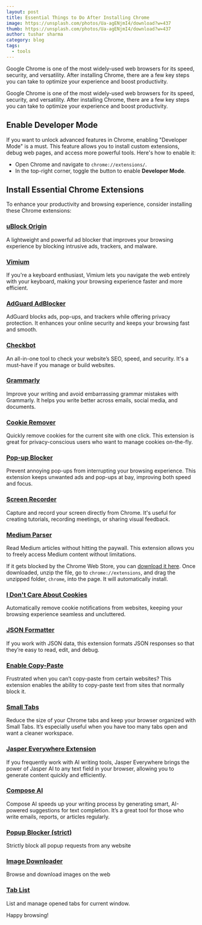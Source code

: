 ```yaml
---
layout: post
title: Essential Things to Do After Installing Chrome
image: https://unsplash.com/photos/Ua-agENjmI4/download?w=437
thumb: https://unsplash.com/photos/Ua-agENjmI4/download?w=437
author: tushar sharma
category: blog
tags:
  - tools
---
```


Google Chrome is one of the most widely-used web browsers for its speed, security, and versatility. After installing Chrome, there are a few key steps you can take to optimize your experience and boost productivity.<!-- truncate_here -->

Google Chrome is one of the most widely-used web browsers for its speed, security, and versatility. After installing Chrome, there are a few key steps you can take to optimize your experience and boost productivity.

## Enable Developer Mode
If you want to unlock advanced features in Chrome, enabling "Developer Mode" is a must. This feature allows you to install custom extensions, debug web pages, and access more powerful tools. Here's how to enable it:

- Open Chrome and navigate to `chrome://extensions/`.
- In the top-right corner, toggle the button to enable **Developer Mode**.

## Install Essential Chrome Extensions

To enhance your productivity and browsing experience, consider installing these Chrome extensions:

### [uBlock Origin](https://chrome.google.com/webstore/detail/ublock-origin/cjpalhdlnbpafiamejdnhcphjbkeiagm)
A lightweight and powerful ad blocker that improves your browsing experience by blocking intrusive ads, trackers, and malware.

### [Vimium](https://chrome.google.com/webstore/detail/vimium/dbepggeogbaibhgnhhndojpepiihcmeb)
If you're a keyboard enthusiast, Vimium lets you navigate the web entirely with your keyboard, making your browsing experience faster and more efficient.

### [AdGuard AdBlocker](https://chrome.google.com/webstore/detail/adguard-adblocker/bgnkhhnnamicmpeenaelnjfhikgbkllg)
AdGuard blocks ads, pop-ups, and trackers while offering privacy protection. It enhances your online security and keeps your browsing fast and smooth.  

### [Checkbot](https://chrome.google.com/webstore/detail/checkbot-seo-web-speed-se/dagohlmlhagincbfilmkadjgmdnkjinl) 
An all-in-one tool to check your website’s SEO, speed, and security. It's a must-have if you manage or build websites.

### [Grammarly](https://chrome.google.com/webstore/detail/grammarly-for-chrome/kbfnbcaeplbcioakkpcpgfkobkghlhen?hl=en)
Improve your writing and avoid embarrassing grammar mistakes with Grammarly. It helps you write better across emails, social media, and documents.

### [Cookie Remover](https://chrome.google.com/webstore/detail/cookie-remover/kcgpggonjhmeaejebeoeomdlohicfhce?hl=en)
Quickly remove cookies for the current site with one click. This extension is great for privacy-conscious users who want to manage cookies on-the-fly.

### [Pop-up Blocker](https://chrome.google.com/webstore/detail/pop-up-blocker-for-chrome/bkkbcggnhapdmkeljlodobbkopceiche)
Prevent annoying pop-ups from interrupting your browsing experience. This extension keeps unwanted ads and pop-ups at bay, improving both speed and focus.

### [Screen Recorder](https://chrome.google.com/webstore/detail/screen-recorder/hniebljpgcogalllopnjokppmgbhaden)
Capture and record your screen directly from Chrome. It's useful for creating tutorials, recording meetings, or sharing visual feedback.

### [Medium Parser](https://chrome.google.com/webstore/detail/medium-parser/egejbknaophaadmhijkepokfchkbnelc)
Read Medium articles without hitting the paywall. This extension allows you to freely access Medium content without limitations.

If it gets blocked by the Chrome Web Store, you can [download it here](https://github.com/Xatta-Trone/medium-parser-extension/archive/refs/heads/main.zip). Once downloaded, unzip the file, go to `chrome://extensions`, and drag the unzipped folder, `chrome`,  into the page. It will automatically install.

### [I Don't Care About Cookies](https://chrome.google.com/webstore/detail/i-dont-care-about-cookies/fihnjjcciajhdojfnbdddfaoknhalnja)
Automatically remove cookie notifications from websites, keeping your browsing experience seamless and uncluttered.

### [JSON Formatter](https://chrome.google.com/webstore/detail/json-formatter/bcjindcccaagfpapjjmafapmmgkkhgoa/related?hl=en)
If you work with JSON data, this extension formats JSON responses so that they’re easy to read, edit, and debug.

### [Enable Copy-Paste](https://chromewebstore.google.com/detail/enable-copypaste/leghnagnephbfcencnbonkbdimeokhem?hl=en)
Frustrated when you can’t copy-paste from certain websites? This extension enables the ability to copy-paste text from sites that normally block it.

### [Small Tabs](https://chromewebstore.google.com/detail/small-tabs/ebfkcjpfhipceldaglgmaihlacpcomgj)
Reduce the size of your Chrome tabs and keep your browser organized with Small Tabs. It’s especially useful when you have too many tabs open and want a cleaner workspace.

### [Jasper Everywhere Extension](https://chromewebstore.google.com/detail/jasper-everywhere-extensi/bpiohchncadidhohcajcnoelomephkdd)
If you frequently work with AI writing tools, Jasper Everywhere brings the power of Jasper AI to any text field in your browser, allowing you to generate content quickly and efficiently.

### [Compose AI](https://chromewebstore.google.com/detail/compose-ai-ai-powered-wri/ddlbpiadoechcolndfeaonajmngmhblj)
Compose AI speeds up your writing process by generating smart, AI-powered suggestions for text completion. It’s a great tool for those who write emails, reports, or articles regularly.

### [Popup Blocker (strict)](https://chromewebstore.google.com/detail/popup-blocker-strict/aefkmifgmaafnojlojpnekbpbmjiiogg)
Strictly block all popup requests from any website

### [Image Downloader](https://chromewebstore.google.com/detail/image-downloader/cnpniohnfphhjihaiiggeabnkjhpaldj)
Browse and download images on the web

### [Tab List](https://chromewebstore.google.com/detail/tab-list/ccbillglagbffammojaidpaailialkje)
List and manage opened tabs for current window.

Happy browsing!
